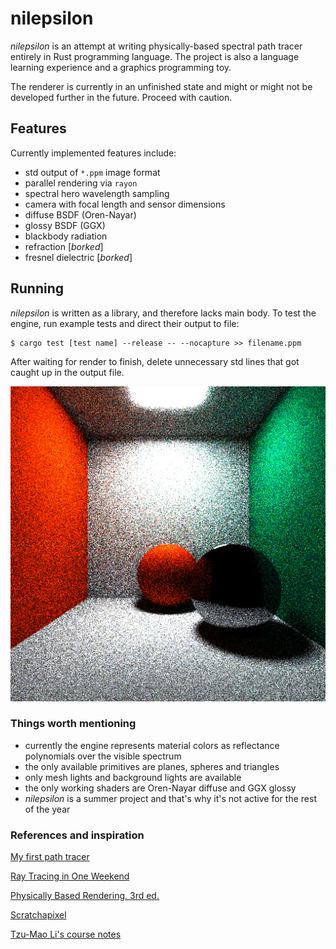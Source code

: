 # nilepsilon

_nilepsilon_ is an attempt at writing physically-based spectral path tracer entirely in Rust programming language. The project is also a language learning experience and a graphics programming toy.

The renderer is currently in an unfinished state and might or might not be developed further in the future. Proceed with caution.

## Features

Currently implemented features include:
* std output of `*.ppm` image format
* parallel rendering via `rayon`
* spectral hero wavelength sampling
* camera with focal length and sensor dimensions
* diffuse BSDF (Oren-Nayar)
* glossy BSDF (GGX)
* blackbody radiation
* refraction [*borked*]
* fresnel dielectric [*borked*]

## Running

_nilepsilon_ is written as a library, and therefore lacks main body. To test the engine, run example tests and direct their output to file: 
```
$ cargo test [test name] --release -- --nocapture >> filename.ppm
```
After waiting for render to finish, delete unnecessary std lines that got caught up in the output file.

![Sample](./sampleimage.jpg "Sample image output of `renderer_cornell_2` test")

### Things worth mentioning

* currently the engine represents material colors as reflectance polynomials over the visible spectrum
* the only available primitives are planes, spheres and triangles
* only mesh lights and background lights are available
* the only working shaders are Oren-Nayar diffuse and GGX glossy
* _nilepsilon_ is a summer project and that's why it's not active for the rest of the year

### References and inspiration

[My first path tracer](https://alexanderameye.github.io/notes/path-tracer/)

[Ray Tracing in One Weekend](https://raytracing.github.io/)

[Physically Based Rendering, 3rd ed.](http://www.pbr-book.org/)

[Scratchapixel](https://www.scratchapixel.com/)

[Tzu-Mao Li's course notes](https://cseweb.ucsd.edu/~tzli/cse272/wi2023/)
